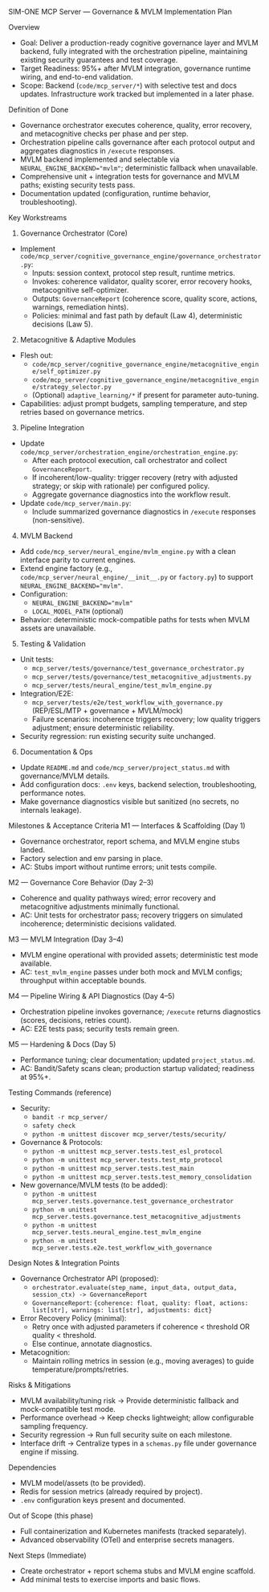 SIM-ONE MCP Server — Governance & MVLM Implementation Plan

Overview
- Goal: Deliver a production-ready cognitive governance layer and MVLM backend, fully integrated with the orchestration pipeline, maintaining existing security guarantees and test coverage.
- Target Readiness: 95%+ after MVLM integration, governance runtime wiring, and end-to-end validation.
- Scope: Backend (`code/mcp_server/*`) with selective test and docs updates. Infrastructure work tracked but implemented in a later phase.

Definition of Done
- Governance orchestrator executes coherence, quality, error recovery, and metacognitive checks per phase and per step.
- Orchestration pipeline calls governance after each protocol output and aggregates diagnostics in `/execute` responses.
- MVLM backend implemented and selectable via `NEURAL_ENGINE_BACKEND="mvlm"`; deterministic fallback when unavailable.
- Comprehensive unit + integration tests for governance and MVLM paths; existing security tests pass.
- Documentation updated (configuration, runtime behavior, troubleshooting).

Key Workstreams
1) Governance Orchestrator (Core)
- Implement `code/mcp_server/cognitive_governance_engine/governance_orchestrator.py`:
  - Inputs: session context, protocol step result, runtime metrics.
  - Invokes: coherence validator, quality scorer, error recovery hooks, metacognitive self-optimizer.
  - Outputs: `GovernanceReport` (coherence score, quality score, actions, warnings, remediation hints).
  - Policies: minimal and fast path by default (Law 4), deterministic decisions (Law 5).

2) Metacognitive & Adaptive Modules
- Flesh out:
  - `code/mcp_server/cognitive_governance_engine/metacognitive_engine/self_optimizer.py`
  - `code/mcp_server/cognitive_governance_engine/metacognitive_engine/strategy_selector.py`
  - (Optional) `adaptive_learning/*` if present for parameter auto-tuning.
- Capabilities: adjust prompt budgets, sampling temperature, and step retries based on governance metrics.

3) Pipeline Integration
- Update `code/mcp_server/orchestration_engine/orchestration_engine.py`:
  - After each protocol execution, call orchestrator and collect `GovernanceReport`.
  - If incoherent/low-quality: trigger recovery (retry with adjusted strategy; or skip with rationale) per configured policy.
  - Aggregate governance diagnostics into the workflow result.
- Update `code/mcp_server/main.py`:
  - Include summarized governance diagnostics in `/execute` responses (non-sensitive).

4) MVLM Backend
- Add `code/mcp_server/neural_engine/mvlm_engine.py` with a clean interface parity to current engines.
- Extend engine factory (e.g., `code/mcp_server/neural_engine/__init__.py` or `factory.py`) to support `NEURAL_ENGINE_BACKEND="mvlm"`.
- Configuration:
  - `NEURAL_ENGINE_BACKEND="mvlm"`
  - `LOCAL_MODEL_PATH` (optional)
- Behavior: deterministic mock-compatible paths for tests when MVLM assets are unavailable.

5) Testing & Validation
- Unit tests:
  - `mcp_server/tests/governance/test_governance_orchestrator.py`
  - `mcp_server/tests/governance/test_metacognitive_adjustments.py`
  - `mcp_server/tests/neural_engine/test_mvlm_engine.py`
- Integration/E2E:
  - `mcp_server/tests/e2e/test_workflow_with_governance.py` (REP/ESL/MTP + governance + MVLM/mock)
  - Failure scenarios: incoherence triggers recovery; low quality triggers adjustment; ensure deterministic reliability.
- Security regression: run existing security suite unchanged.

6) Documentation & Ops
- Update `README.md` and `code/mcp_server/project_status.md` with governance/MVLM details.
- Add configuration docs: `.env` keys, backend selection, troubleshooting, performance notes.
- Make governance diagnostics visible but sanitized (no secrets, no internals leakage).

Milestones & Acceptance Criteria
M1 — Interfaces & Scaffolding (Day 1)
- Governance orchestrator, report schema, and MVLM engine stubs landed.
- Factory selection and env parsing in place.
- AC: Stubs import without runtime errors; unit tests compile.

M2 — Governance Core Behavior (Day 2–3)
- Coherence and quality pathways wired; error recovery and metacognitive adjustments minimally functional.
- AC: Unit tests for orchestrator pass; recovery triggers on simulated incoherence; deterministic decisions validated.

M3 — MVLM Integration (Day 3–4)
- MVLM engine operational with provided assets; deterministic test mode available.
- AC: `test_mvlm_engine` passes under both mock and MVLM configs; throughput within acceptable bounds.

M4 — Pipeline Wiring & API Diagnostics (Day 4–5)
- Orchestration pipeline invokes governance; `/execute` returns diagnostics (scores, decisions, retries count).
- AC: E2E tests pass; security tests remain green.

M5 — Hardening & Docs (Day 5)
- Performance tuning; clear documentation; updated `project_status.md`.
- AC: Bandit/Safety scans clean; production startup validated; readiness at 95%+.

Testing Commands (reference)
- Security:
  - `bandit -r mcp_server/`
  - `safety check`
  - `python -m unittest discover mcp_server/tests/security/`
- Governance & Protocols:
  - `python -m unittest mcp_server.tests.test_esl_protocol`
  - `python -m unittest mcp_server.tests.test_mtp_protocol`
  - `python -m unittest mcp_server.tests.test_main`
  - `python -m unittest mcp_server.tests.test_memory_consolidation`
- New governance/MVLM tests (to be added):
  - `python -m unittest mcp_server.tests.governance.test_governance_orchestrator`
  - `python -m unittest mcp_server.tests.governance.test_metacognitive_adjustments`
  - `python -m unittest mcp_server.tests.neural_engine.test_mvlm_engine`
  - `python -m unittest mcp_server.tests.e2e.test_workflow_with_governance`

Design Notes & Integration Points
- Governance Orchestrator API (proposed):
  - `orchestrator.evaluate(step_name, input_data, output_data, session_ctx) -> GovernanceReport`
  - `GovernanceReport`: `{coherence: float, quality: float, actions: list[str], warnings: list[str], adjustments: dict}`
- Error Recovery Policy (minimal):
  - Retry once with adjusted parameters if coherence < threshold OR quality < threshold.
  - Else continue, annotate diagnostics.
- Metacognition:
  - Maintain rolling metrics in session (e.g., moving averages) to guide temperature/prompts/retries.

Risks & Mitigations
- MVLM availability/tuning risk → Provide deterministic fallback and mock-compatible test mode.
- Performance overhead → Keep checks lightweight; allow configurable sampling frequency.
- Security regression → Run full security suite on each milestone.
- Interface drift → Centralize types in a `schemas.py` file under governance engine if missing.

Dependencies
- MVLM model/assets (to be provided).
- Redis for session metrics (already required by project).
- `.env` configuration keys present and documented.

Out of Scope (this phase)
- Full containerization and Kubernetes manifests (tracked separately).
- Advanced observability (OTel) and enterprise secrets managers.

Next Steps (Immediate)
- Create orchestrator + report schema stubs and MVLM engine scaffold.
- Add minimal tests to exercise imports and basic flows.

